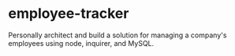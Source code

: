 # employee-tracker
Personally architect and build a solution for managing a company's employees using node, inquirer, and MySQL.
